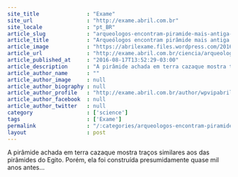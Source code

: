 ```yaml
---
site_title               : "Exame"
site_url                 : "http://exame.abril.com.br"
site_locale              : "pt_BR"
article_slug             : "arqueologos-encontram-piramide-mais-antiga-que-as-do-egito"
article_title            : "Arqueólogos encontram pirâmide mais antiga que as do Egito"
article_image            : "https://abrilexame.files.wordpress.com/2016/09/size_960_16_9_foto_1259.jpg?quality=70&strip=all&w=960"
article_url              : "http://exame.abril.com.br/ciencia/arqueologos-cazaques-encontram-piramide-mais-antiga-que-as-do-egito/"
article_published_at     : "2016-08-17T13:52:29-03:00"
article_description      : "A pirâmide achada em terra cazaque mostra traços similares aos das pirâmides do Egito. Porém, ela foi construída presumidamente quase mil anos antes..."
article_author_name      : ""
article_author_image     : null
article_author_biography : null
article_author_profile   : "http://exame.abril.com.br/author/wpvipabril/"
article_author_facebook  : null
article_author_twitter   : null
category                 : ['science']
tags                     : ['Exame']
permalink                : "/:categories/arqueologos-encontram-piramide-mais-antiga-que-as-do-egito/"
layout                   : post
---
```


A pirâmide achada em terra cazaque mostra traços similares aos das pirâmides do Egito. Porém, ela foi construída presumidamente quase mil anos antes...
